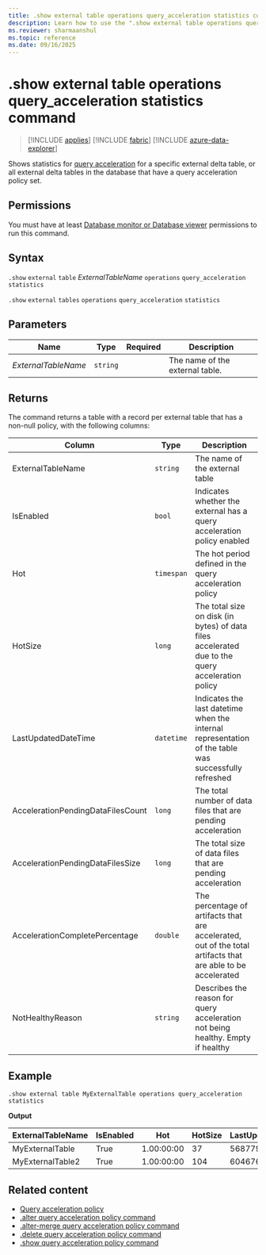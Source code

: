 ```yaml
---
title: .show external table operations query_acceleration statistics command
description: Learn how to use the ".show external table operations query_acceleration statistics command" to accelerate queries over external delta tables.
ms.reviewer: sharmaanshul
ms.topic: reference
ms.date: 09/16/2025
---
```

# .show external table operations query_acceleration statistics command

> [!INCLUDE [applies](../includes/applies-to-version/applies.md)] [!INCLUDE [fabric](../includes/applies-to-version/fabric.md)] [!INCLUDE [azure-data-explorer](../includes/applies-to-version/azure-data-explorer.md)]

Shows statistics for [query acceleration](query-acceleration-policy.md) for a specific external delta table, or all external delta tables in the database that have a query acceleration policy set.

## Permissions

You must have at least [Database monitor or Database viewer](../access-control/role-based-access-control.md) permissions to run this command.

## Syntax

`.show` `external` `table` *ExternalTableName* `operations` `query_acceleration` `statistics`

`.show` `external` `tables` `operations` `query_acceleration` `statistics`

## Parameters

| Name                | Type     | Required           | Description                     |
| ------------------- | -------- | ------------------ | ------------------------------- |
| *ExternalTableName* | `string` |  | The name of the external table. |

## Returns

The command returns a table with a record per external table that has a non-null policy, with the following columns:

| Column                            | Type       | Description                                                                                                  |
| --------------------------------- | ---------- | ------------------------------------------------------------------------------------------------------------ |
| ExternalTableName                 | `string`   | The name of the external table                                                                               |
| IsEnabled                         | `bool`     | Indicates whether the external has a query acceleration policy enabled                                       |
| Hot                               | `timespan` | The hot period defined in the query acceleration policy                                                      |
| HotSize                           | `long`     | The total size on disk (in bytes) of data files accelerated due to the query acceleration policy             |
| LastUpdatedDateTime               | `datetime` | Indicates the last datetime when the internal representation of the table was successfully refreshed         |
| AccelerationPendingDataFilesCount | `long`     | The total number of data files that are pending acceleration                                                 |
| AccelerationPendingDataFilesSize  | `long`     | The total size of data files that are pending acceleration                                                   |
| AccelerationCompletePercentage    | `double`   | The percentage of artifacts that are accelerated, out of the total artifacts that are able to be accelerated |
| NotHealthyReason                  | `string`   | Describes the reason for query acceleration not being healthy. Empty if healthy                              |

## Example

```Kusto
.show external table MyExternalTable operations query_acceleration statistics
```

**Output**

| ExternalTableName | IsEnabled | Hot | HotSize | LastUpdatedDateTime | AccelerationPendingDataFilesCount | AccelerationPendingDataFilesSize | AccelerationCompletePercentage | NotHealthyReason |
| --- | --- | --- | --- | --- | --- | --- | --- | --- |
| MyExternalTable | True | 1.00:00:00 | 37 | 56877928187 | 2024-08-13 19:54:47.5868860 | 0 | 100 | |
| MyExternalTable2 | True | 1.00:00:00 | 104 | 60467660293 | 2024-08-13 19:54:47.5868860 | 0 | 100 | |

## Related content

* [Query acceleration policy](query-acceleration-policy.md)
* [.alter query acceleration policy command](alter-query-acceleration-policy-command.md)
* [.alter-merge query acceleration policy command](alter-merge-query-acceleration-policy-command.md)
* [.delete query acceleration policy command](delete-query-acceleration-policy-command.md)
* [.show query acceleration policy command](show-query-acceleration-policy-command.md)

